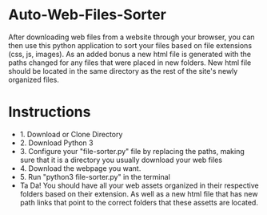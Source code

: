 # Auto-Web-Files-Sorter
After downloading web files from a website through your browser, you can then use this python application to sort your files based on file extensions (css, js, images). As an added bonus a new html file is generated with the paths changed for any files that were placed in new folders. New html file should be located in the same directory as the rest of the site's newly organized files. 

<h1>Instructions</h1>
<ul>
  <li>1. Download or Clone Directory</li>
  <li>2. Download Python 3 </li>
  <li>3. Configure your "file-sorter.py" file by replacing the paths, making sure that it is a directory you usually download your web files</li>
  <li>4. Download the webpage you want.</li>
  <li>5. Run "python3 file-sorter.py" in the terminal</li>
  <li>Ta Da! You should have all your web assets organized in their respective folders based on their extension. As well as a new html file that has new path links that point to the correct folders that these assetts are located.
</ul>
